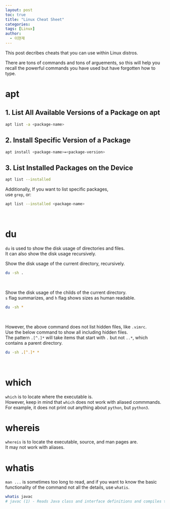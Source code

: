 ```yaml
---
layout: post
toc: true
title: "Linux Cheat Sheet"
categories: 
tags: [Linux]
author:
  - 이현재
---
```


This post decribes cheats that you can use within Linux distros.
<!--more-->
There are tons of commands and tons of arguements,
so this will help you recall the powerful commands you have used
but have forgotten how to type.

# apt
## 1. List All Available Versions of a Package on apt
```bash
apt list -a <package-name>
```

## 2. Install Specific Version of a Package
```bash
apt install <package-name>=<package-version>
```

## 3. List Installed Packages on the Device
```bash
apt list --installed
```
Additionally, If you want to list specific packages,<br>
use `grep`, or:
```bash
apt list --installed <package-name>
```
<br>

# du
`du` is used to show the disk usage of directories and files.<br>
It can also show the disk usage recursively.
<br>

Show the disk usage of the current directory, recursively.
```bash
du -sh .
```
<br>

Show the disk usage of the childs of the current directory.<br>
`s` flag summarizes, and `h` flag shows sizes as human readable.<br>
```bash
du -sh *
```
<br>

However, the above command does not list hidden files, like `.vimrc`.<br>
Use the below command to show all including hidden files.<br>
The pattern `.[^.]*` will take items that start with `.` but not `..*`, which contains a parent directory.<br>
```bash
du -sh .[^.]* *
```
<br>

# which
`which` is to locate where the executable is.<br>
However, keep in mind that `which` does not work with aliased commmands.
For example, it does not print out anything about `python`, but `python3`.
<br>

# whereis
`whereis` is to locate the executable, source, and man pages are.<br>
It may not work with aliases.
<br>

# whatis
`man ...` is sometimes too long to read,
and if you want to know the basic functionality of the command not all the details,
use `whatis`.
```bash
whatis javac
# javac (1) - Reads Java class and interface definitions and compiles them into bytecode and class files.
```